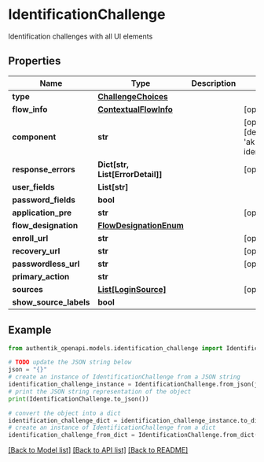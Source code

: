 # IdentificationChallenge

Identification challenges with all UI elements

## Properties

Name | Type | Description | Notes
------------ | ------------- | ------------- | -------------
**type** | [**ChallengeChoices**](ChallengeChoices.md) |  | 
**flow_info** | [**ContextualFlowInfo**](ContextualFlowInfo.md) |  | [optional] 
**component** | **str** |  | [optional] [default to 'ak-stage-identification']
**response_errors** | **Dict[str, List[ErrorDetail]]** |  | [optional] 
**user_fields** | **List[str]** |  | 
**password_fields** | **bool** |  | 
**application_pre** | **str** |  | [optional] 
**flow_designation** | [**FlowDesignationEnum**](FlowDesignationEnum.md) |  | 
**enroll_url** | **str** |  | [optional] 
**recovery_url** | **str** |  | [optional] 
**passwordless_url** | **str** |  | [optional] 
**primary_action** | **str** |  | 
**sources** | [**List[LoginSource]**](LoginSource.md) |  | [optional] 
**show_source_labels** | **bool** |  | 

## Example

```python
from authentik_openapi.models.identification_challenge import IdentificationChallenge

# TODO update the JSON string below
json = "{}"
# create an instance of IdentificationChallenge from a JSON string
identification_challenge_instance = IdentificationChallenge.from_json(json)
# print the JSON string representation of the object
print(IdentificationChallenge.to_json())

# convert the object into a dict
identification_challenge_dict = identification_challenge_instance.to_dict()
# create an instance of IdentificationChallenge from a dict
identification_challenge_from_dict = IdentificationChallenge.from_dict(identification_challenge_dict)
```
[[Back to Model list]](../README.md#documentation-for-models) [[Back to API list]](../README.md#documentation-for-api-endpoints) [[Back to README]](../README.md)


